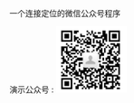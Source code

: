 一个连接定位的微信公众号程序



演示公众号   :   ![Image text](https://raw.githubusercontent.com/1900018250/weidingwei/master/%5DLC(6)W%7B%5D%242K5QKC2H04%7B1T.png)


